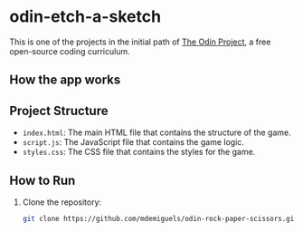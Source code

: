 # odin-etch-a-sketch



This is one of the projects in the initial path of [The Odin Project](https://www.theodinproject.com/), a free open-source coding curriculum.

## How the app works



## Project Structure

- `index.html`: The main HTML file that contains the structure of the game.
- `script.js`: The JavaScript file that contains the game logic.
- `styles.css`: The CSS file that contains the styles for the game.

## How to Run

1. Clone the repository:
   ```sh
   git clone https://github.com/mdemiguels/odin-rock-paper-scissors.git
